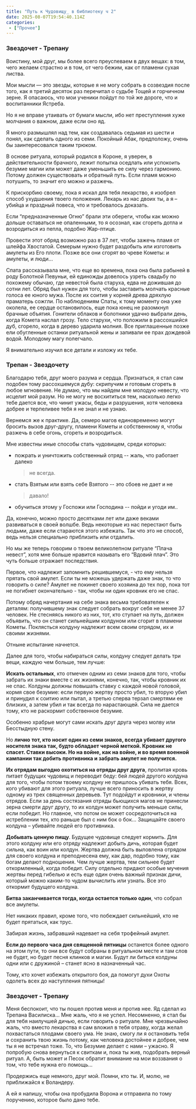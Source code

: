 ```yaml
---
title: "Путь к Чудовищу_ в библиотеку ч 2"
date: 2025-08-07T19:54:40.114Z
categories:
 - ["Прочее"]
---
```


### Звездочет - Трепану

Воистину, мой друг, мы более всего преуспеваем в двух вещах: в том, чего
желаем страстно и в том, от чего бежим, как от пламени сухая листва.

Мои мысли — это звезды, которые я не могу собрать в созвездия после
того, как я третий десяток раз перечитал о судьбе Тощей и горчичном
зерне. Я опасаюсь, что мои ученики пойдут по той же дороге, что и
воспитанники Ястреба.

Но я не вправе утаивать от бумаги мысли, ибо нет преступления хуже
молчания о важном, даже если оно яд.

Я много размышлял над тем, как создавалась седьмая из шести и понял, как
сделать одного из семи. Покойный Абак, предположу, очень бы
заинтересовался таким трюком.

В основе ритуала, который родился в Короне, я уверен, в действительности
брачного, лежит попытка оседлать или успокоить безумие магии или может
даже уменьшить ее силу через гармонию. Потому должен существовать и
обратный путь. Если пламя можно потушить, то значит его можно и разжечь.

К прискорбию своему, пока я искал для тебя лекарство, я изобрел способ
ухудшения твоего положения. Лекарь из нас двоих ты, а я – убийца и
праздный повеса, что и требовалось доказать.

Если “предназначенные Огню” брали эти обереги, чтобы как можно дольше
оставаться не опаленными, то я осознал, как сгореть дотла и возродиться
из пепла, подобно Жар-птице.

Провести этот обряд возможно раз в 37 лет, чтобы зажечь пламя от шлейфа
Хвостатой. Семерым нужно будет раздобыть или изготовить амулеты из Его
плоти. Позже все они сгорят во чреве Кометы: и амулеты, и люди…

Спата рассказывала мне, что еще во времена, пока она была рабыней в роду
Болотной Певуньи, ей единожды довелось узреть свадьбу по похожему
обычаю, где невестой была старуха, едва не дожившая до сотни лет. Обряд
был нужен для того, чтобы заставить молчать красные голоса ее юного
мужа. После их соития у корней древа дряхлую праматерь сожгли. По
наблюдениям Спаты, к тому моменту она уже околела, ее сердце
остановилось, еще пока юнец не разомкнул брачные объятия. Гонители
облаков и болотники удачно выбрали день, когда Комета наслал грозу. Тело
старухи, что положили в рассохшийся дуб, сгорело, когда в дерево ударила
молния. Все приглашенные позже ели обугленные останки ритуальной жены и
запивали ее прах дождевой водой. Молодому магу полегчало.

Я внимательно изучил все детали и изложу их тебе.

### Трепан - Звездочету

Благодарю тебя, друг моего разума и сердца. Признаться, я стал сам
подобен тому рассохшемуся дубу: скрипучим и готовым сгореть в любое
мгновение. Не думаю, что мы найдем мне молодую невесту, что исцелит мой
разум. Но не могу не восхититься тем, насколько легко тебе дается все,
что чинит ужасы, беды и разрушения, хотя человека добрее и терпеливее
тебя я не знал и не узнаю.

Вернемся же к практике. Да, семеро магов единовременно могут бросить
вызов друг-другу, пламени Кометы и собственному я, чтобы разжечь в себе
огонь, сгореть и возродиться.

Мне известны иные способы стать чудовищем, среди которых:

-   пожрать и уничтожить собственный отряд -- жаль, что работает далеко
    > не всегда.

-   стать Взятым или взять себе Взятого -- это сбоев не дает и не
    > давало!

-   обучиться этому у Госпожи или Господина -- пойди и угоди им..

Да, конечно, можно просто десятками лет или даже веками развиваться в
своей волшбе. Ведь некоторые из нас перестают быть людьми, даже если
стараются этого избежать. Так что это не способ, ведь нельзя специально
приблизить или отдалить.

Но мы же теперь говорим о твоем великолепном ритуале “Плача невест”,
хотя мне больше нравится называть его “Вдовий плач”. Это чуть больше
отражает последствия.

Первое, что надлежит запомнить решившемуся, - что ему нельзя прятать
свой амулет. Если ты не можешь удержать даже знак, то что говорить о
силе? Амулет не покинет своего хозяина до тех пор, пока тот не погибнет
окончательно - так, чтобы ни один кровник его не спас.

Потому обряд начертания на себе знака весьма требователен к деталям:
получившему знак следует собрать вокруг себя не менее 37 человек. Не
стесняясь никого из них, тот, кто ступает на путь, должен объявить, что
он станет сильнейшим колдуном или сгорит в пламени Кометы. Поклясться
колдуну надлежит всем своим отрядом, их и своими жизнями.

Отныне испытание начнется.

Далее для того, чтобы набираться силы, колдуну следует делать три вещи,
каждую чем больше, тем лучше:

**Искать остальных**, кто отмечен одним из семи знаков для того, чтобы
забрать их знаки вместе с их жизнями, конечно, так, чтобы кровник их не
спас. Колдуны должны повышать ставку с каждой новой головой, кормя свое
безумие: если первую жертву просто убил, то вторую убил и принудил к
соитию или пытал, а третью сперва терзал смертями ее близких, а затем
убил и так всегда по нарастающей. Сила не дается тому, кто не раскормит
собственное безумие.

Особенно храбрые могут сами искать друг друга через молву или Бесстыдную
стену.

Но **лично** **тот, кто носит один из семи знаков, всегда убивает
другого носителя знака так, будто обладает черной меткой. Кровник не
спасет. Ставки высоки. Но на войне, как на войне, и во время военной
кампании так добить противника и забрать амулет не получится.**

**Их отрядам выгодно охотиться на отряды друг друга**, пролитая кровь
питает будущих чудовищ и переводит беду: бей людей другого колдуна для
того, чтобы потом твоему колдуну не пришлось убивать тебя. Всех, кого
убивают для этого ритуала, лучше всего приносить в жертву одному из трех
священных деревьев. Тут подойдут и кровники, и члены отрядов. Если за
день состязания отряды бьющихся магов не принесли зерна смерти друг
другу, то их колдун может получить меньше силы, если победит. Но
главное, что потом он может сосредоточиться на истреблении тех, кто
раньше был с ним бок о бок… Защищайте своего колдуна – убивайте людей
его противника.

**Добывать ценную пищу**. Будущее чудовище следует кормить. Для этого
колдуну или его отряду надлежит добыть дичь, которая будет сильна, как
воин или колдун. Жертва должна быть выловлена отрядом для своего колдуна
и преподнесена ему, как дар, подобно тому, как богам делают подношения.
Чем лучше жертва, тем сильнее будет откормленный, когда победит. Силу
отдельно придают особые мучения жертвы перед гибелью и есть еще один
очень важный признак дичи, который можно каким-то чудом вычислить или
узнать. Все это откормит будущего колдуна.

**Битва заканчивается тогда, когда остается только один**, что собрал
все амулеты.

Нет никаких правил, кроме того, что побеждает сильнейший, кто не будет
прятаться, как трус.

Забирая жизнь, забравший надевает на себя трофейный амулет.

**Если до первого часа дня священной пятницы** останется более одного на
этом пути, то они все будут собраны в ритуальном месте и там слов не
будет, но будет песня клинков и магии. Будут ли биться колдуны одни или
с дружиной – станет ясно в назначенный час.

Тому, кто хочет избежать открытого боя, да помогут духи Охоты одолеть
всех до наступления пятницы!

###  

### Звездочет - Трепану

Меня беспокоит, что ты пошел против меня и против нее. Яд сделал из
Трепана Василиска… Мне жаль, что я не успел. Несомненно, я стал бы для
тебя наилучшей дичью, если говорить о ритуале. Мне чрезвычайно жаль, что
вместо лекарства я сам вложил в тебя отраву, когда желал похвастаться
плодами своего ума. Не знаю, смогу ли я остановить тебя и сохранить твою
жизнь потому, как человека достойнее и добрее, чем ты я не встречал
тоже. То, что Безумие делает с нами – ужасно. Я попробую снова вернуться
к свиткам и, пока ты жив, подобрать верный ритуал. А, быть может и Песок
обратит внимание на мои воззвания о том, что тебе нужна его помощь…

Продержись еще немного, друг мой. Помни, кто ты. И, молю, не приближайся
к Воландеру.

А ей я напишу, чтобы она пробудила Ворона и отправила по тому поручению,
которое было дано тебе.

